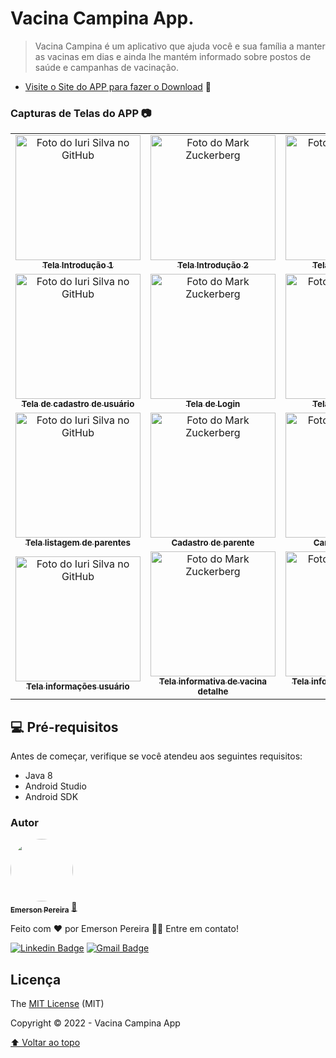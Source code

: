 # Vacina Campina App.

<!---Esses são exemplos. Veja https://shields.io para outras pessoas ou para personalizar este conjunto de escudos. Você pode querer incluir dependências, status do projeto e informações de licença aqui--->
> Vacina Campina é um aplicativo que ajuda você e sua família a manter as vacinas em dias e ainda lhe mantém informado sobre postos de saúde e campanhas de vacinação.

- [Visite o Site do APP para fazer o Download](https://vacinacampina.tk/) 📲


### Capturas de Telas do APP 📷

<table>
  <tr>
    <td align="center">
      <a href="#">
        <img src="https://user-images.githubusercontent.com/26465934/154805856-ab1e4182-3055-47ab-971b-ff5e87948641.jpeg" width="200px;" alt="Foto do Iuri Silva no GitHub"/><br>
        <sub>
          <b>Tela Introdução 1</b>
        </sub>
      </a>
    </td>
    <td align="center">
      <a href="#">
        <img src="https://user-images.githubusercontent.com/26465934/154806039-e8c086cb-4607-49b7-93c4-5e9449fbc9a9.jpeg" width="200px;" alt="Foto do Mark Zuckerberg"/><br>
        <sub>
          <b>Tela Introdução 2</b>
        </sub>
      </a>
    </td>
    <td align="center">
      <a href="#">
        <img src="https://user-images.githubusercontent.com/26465934/154806041-4bc87c4a-5cf9-43f4-8b83-00adf9337ba3.jpeg" width="200px;" alt="Foto do Steve Jobs"/><br>
        <sub>
          <b>Tela Introdução 3</b>
        </sub>
      </a>
    </td>
    <td align="center">
      <a href="#">
        <img src="https://user-images.githubusercontent.com/26465934/154806219-b6778d80-292d-4926-94ee-3221130c4e8a.jpeg" width="200px;" alt="Foto do Steve Jobs"/><br>
        <sub>
          <b>Tela Introdução 4</b>
        </sub>
      </a>
    </td>
  </tr>
 <tr>
    <td align="center">
      <a href="#">
        <img src="https://user-images.githubusercontent.com/26465934/154806349-ed7c9d7f-a58e-4e14-a700-8c8d32660d97.jpeg" width="200px;" alt="Foto do Iuri Silva no GitHub"/><br>
        <sub>
          <b>Tela de cadastro de usuário</b>
        </sub>
      </a>
    </td>
    <td align="center">
      <a href="#">
        <img src="https://user-images.githubusercontent.com/26465934/154806350-9518b982-2d73-4ed8-b611-5e2c5fc7318f.jpeg" width="200px;" alt="Foto do Mark Zuckerberg"/><br>
        <sub>
          <b>Tela de Login</b>
        </sub>
      </a>
    </td>
    <td align="center">
      <a href="#">
        <img src="https://user-images.githubusercontent.com/26465934/154806041-4bc87c4a-5cf9-43f4-8b83-00adf9337ba3.jpeg" width="200px;" alt="Foto do Steve Jobs"/><br>
        <sub>
          <b>Tela Introdução 3</b>
        </sub>
      </a>
    </td>
    <td align="center">
      <a href="#">
        <img src="https://user-images.githubusercontent.com/26465934/154806351-d3756283-ce01-405b-9750-d65ff8e506fc.jpeg" width="200px;" alt="Foto do Steve Jobs"/><br>
        <sub>
          <b>Tela recuperação de senha</b>
        </sub>
      </a>
    </td>
  </tr>
  

   <tr>
    <td align="center">
      <a href="#">
        <img src="https://user-images.githubusercontent.com/26465934/154806598-90a9f709-6179-4875-8178-8afdef7b989e.jpeg" width="200px;" alt="Foto do Iuri Silva no GitHub"/><br>
        <sub>
          <b>Tela listagem de parentes</b>
        </sub>
      </a>
    </td>
    <td align="center">
      <a href="#">
        <img src="https://user-images.githubusercontent.com/26465934/154806602-8e9b8a4b-25d9-4bbe-a728-f3f0897abc72.jpeg" width="200px;" alt="Foto do Mark Zuckerberg"/><br>
        <sub>
          <b>Cadastro de parente</b>
        </sub>
      </a>
    </td>
    <td align="center">
      <a href="#">
        <img src="https://user-images.githubusercontent.com/26465934/154806603-feafd68d-5e2e-49f2-864e-cc83f1630b12.jpeg" width="200px;" alt="Foto do Steve Jobs"/><br>
        <sub>
          <b>Cartão de vacina</b>
        </sub>
      </a>
    </td>
    <td align="center">
      <a href="#">
        <img src="https://user-images.githubusercontent.com/26465934/154806601-587e9981-27c1-40dc-9ca6-451a18bb5c2a.jpeg" width="200px;" alt="Foto do Steve Jobs"/><br>
        <sub>
          <b>Cadastro de dose de vacina</b>
        </sub>
      </a>
    </td>
  </tr>


  
  <tr>
    <td align="center">
      <a href="#">
        <img src="https://user-images.githubusercontent.com/26465934/154806766-70415053-0bda-4753-b7bd-5db1a2665a44.jpeg" width="200px;" alt="Foto do Iuri Silva no GitHub"/><br>
        <sub>
          <b>Tela informações usuário</b>
        </sub>
      </a>
    </td>
    <td align="center">
      <a href="#">
        <img src="https://user-images.githubusercontent.com/26465934/154806767-f72d0ca1-c3e4-4422-8ac7-303bafb8d070.jpeg" width="200px;" alt="Foto do Mark Zuckerberg"/><br>
        <sub>
          <b>Tela informativa de vacina detalhe</b>
        </sub>
      </a>
    </td>
    <td align="center">
      <a href="#">
        <img src="https://user-images.githubusercontent.com/26465934/154806768-c72a6afb-06b6-4373-bc86-95c2113a175b.jpeg" width="200px;" alt="Foto do Steve Jobs"/><br>
        <sub>
          <b>Tela informativa de vacinas listagem</b>
        </sub>
      </a>
    </td>
    <td align="center">
      <a href="#">
        <img src="https://user-images.githubusercontent.com/26465934/154806769-628411e7-27b8-4edb-8d68-6d26bef1999a.jpeg" width="200px;" alt="Foto do Steve Jobs"/><br>
        <sub>
          <b>Postos de Saúde</b>
        </sub>
      </a>
    </td>
  </tr>
</table>



## 💻 Pré-requisitos

Antes de começar, verifique se você atendeu aos seguintes requisitos:
<!---Estes são apenas requisitos de exemplo. Adicionar, duplicar ou remover conforme necessário--->
* Java 8 
* Android Studio
* Android SDK


### Autor

<a href="https://github.com/EmersonSPereira">
 <img style="border-radius: 50%;" src="https://user-images.githubusercontent.com/26465934/154808302-24aea9b9-7666-4a60-bc6b-d7fcb45520f2.png" width="100px;" alt=""/>
 <br />
 <sub><b>Emerson Pereira</b></sub></a> <a href="https://github.com/EmersonSPereira" title="GitHub">🚀</a>


Feito com ❤️ por Emerson Pereira 👋🏽 Entre em contato!

 [![Linkedin Badge](https://img.shields.io/badge/-Emerson-blue?style=flat-square&logo=Linkedin&logoColor=white&link=https://www.linkedin.com/in/emersonsousapereira/)](https://www.linkedin.com/in/emersonsousapereira/) 
[![Gmail Badge](https://img.shields.io/badge/-sousap.emerson@gmail.com-c14438?style=flat-square&logo=Gmail&logoColor=white&link=mailto:sousap.emerson@gmail.com)](mailto:sousap.emerson@gmail.com)



## Licença 

The [MIT License]() (MIT)

Copyright :copyright: 2022 - Vacina Campina App

[⬆ Voltar ao topo](#nome-do-projeto)<br>
